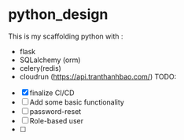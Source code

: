 # python_design
This is my scaffolding python with :
- flask 
- SQLalchemy (orm)
- celery(redis)
- cloudrun (https://api.tranthanhbao.com/)
TODO:
- [x] finalize CI/CD
- [ ] Add some basic functionality 
- [ ] password-reset
- [ ] Role-based user
- [ ] 

